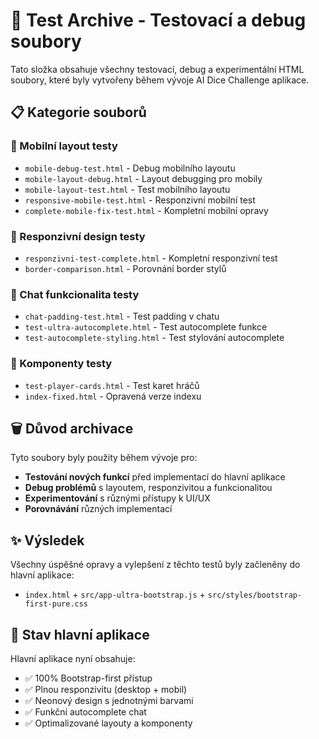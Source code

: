 # 🧪 Test Archive - Testovací a debug soubory

Tato složka obsahuje všechny testovací, debug a experimentální HTML soubory, které byly vytvořeny během vývoje AI Dice Challenge aplikace.

## 📋 Kategorie souborů

### 📱 Mobilní layout testy
- `mobile-debug-test.html` - Debug mobilního layoutu
- `mobile-layout-debug.html` - Layout debugging pro mobily  
- `mobile-layout-test.html` - Test mobilního layoutu
- `responsive-mobile-test.html` - Responzivní mobilní test
- `complete-mobile-fix-test.html` - Kompletní mobilní opravy

### 🎨 Responzivní design testy
- `responzivni-test-complete.html` - Kompletní responzivní test
- `border-comparison.html` - Porovnání border stylů

### 💬 Chat funkcionalita testy
- `chat-padding-test.html` - Test padding v chatu
- `test-ultra-autocomplete.html` - Test autocomplete funkce
- `test-autocomplete-styling.html` - Test stylování autocomplete

### 🎯 Komponenty testy  
- `test-player-cards.html` - Test karet hráčů
- `index-fixed.html` - Opravená verze indexu

## 🗑️ Důvod archivace

Tyto soubory byly použity během vývoje pro:
- **Testování nových funkcí** před implementací do hlavní aplikace
- **Debug problémů** s layoutem, responzivitou a funkcionalitou  
- **Experimentování** s různými přístupy k UI/UX
- **Porovnávání** různých implementací

## ✨ Výsledek

Všechny úspěšné opravy a vylepšení z těchto testů byly začleněny do hlavní aplikace:
- `index.html` + `src/app-ultra-bootstrap.js` + `src/styles/bootstrap-first-pure.css`

## 🚀 Stav hlavní aplikace

Hlavní aplikace nyní obsahuje:
- ✅ 100% Bootstrap-first přístup
- ✅ Plnou responzivitu (desktop + mobil)
- ✅ Neonový design s jednotnými barvami
- ✅ Funkční autocomplete chat
- ✅ Optimalizované layouty a komponenty
